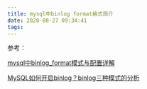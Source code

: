 ```yaml
---
title: mysql中binlog format格式简介
date: 2020-08-27 09:34:41
tags:
---
```






参考：

[mysql中binlog_format模式与配置详解](https://www.cnblogs.com/langtianya/p/5504774.html)

[MySQL如何开启binlog？binlog三种模式的分析](https://www.jianshu.com/p/8e7e288c41b1)
